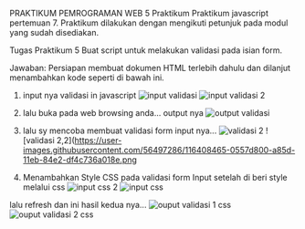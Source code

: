 PRAKTIKUM PEMROGRAMAN WEB 5
Praktikum
Praktikum javascript pertemuan 7. Praktikum dilakukan dengan mengikuti petunjuk pada modul yang sudah disediakan.

Tugas Praktikum 5
Buat script untuk melakukan validasi pada isian form.

Jawaban:
Persiapan membuat dokumen HTML terlebih dahulu dan dilanjut menambahkan kode seperti di bawah ini.
1. input nya validasi in javascript
![input validasi](https://user-images.githubusercontent.com/56497286/116404323-ba3bc600-a858-11eb-8a8a-137997743c7b.png)
![input validasi 2](https://user-images.githubusercontent.com/56497286/116404461-d475a400-a858-11eb-8b0c-a279df0a4450.png)


2. lalu buka pada web browsing anda...
output nya
![output validasi](https://user-images.githubusercontent.com/56497286/116405083-74cbc880-a859-11eb-871d-c0659510bbc6.png)


1. lalu sy mencoba membuat validasi form 
input nya...
![validasi 2](https://user-images.githubusercontent.com/56497286/116408454-025ce780-a85d-11eb-98de-705592717c80.png)
![validasi 2,2](https://user-images.githubusercontent.com/56497286/116408465-0557d800-a85d-11eb-84e2-df4c736a018e.png

1. Menambahkan Style CSS pada validasi form
Input setelah di beri style melalui css
![input css 2](https://user-images.githubusercontent.com/56497286/116406481-e9ebcd80-a85a-11eb-824e-d76fe0c61e67.png)
![input css](https://user-images.githubusercontent.com/56497286/116406369-c9237800-a85a-11eb-8a44-93de551e6769.png)

lalu refresh dan ini hasil kedua nya...
![ouput validasi 1 css](https://user-images.githubusercontent.com/56497286/116407939-7945b080-a85c-11eb-9be1-efa2ba0bfcff.png)
![ouput validasi 2 css](https://user-images.githubusercontent.com/56497286/116408026-8fec0780-a85c-11eb-81e1-1b32a847831f.png)
